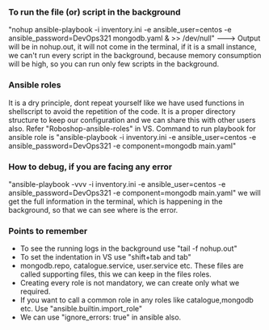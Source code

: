 ### To run the file (or) script in the background
"nohup ansible-playbook -i inventory.ini -e ansible_user=centos -e ansible_password=DevOps321 mongodb.yaml & >> /dev/null" ---> Output will be in nohup.out, it will not come in the terminal, if it is a small instance, we can't run every script in the background, because memory consumption will be high, so you can run only few scripts in the background.

### Ansible roles
It is a dry principle, dont repeat yourself like we have used functions in shellscript to avoid the repetition of the code. It is a proper directory structure to keep our configuration and we can share this with other users also. Refer "Roboshop-ansible-roles" in VS. Command to run playbook for ansible role is "ansible-playbook -i inventory.ini -e ansible_user=centos -e ansible_password=DevOps321 -e component=mongodb main.yaml"

### How to debug, if you are facing any error
"ansible-playbook -vvv -i inventory.ini -e ansible_user=centos -e ansible_password=DevOps321 -e component=mongodb main.yaml" we will get the full information in the terminal, which is happening in the background, so that we can see where is the error.

### Points to remember
- To see the running logs in the background use "tail -f nohup.out"
- To set the indentation in VS use "shift+tab and tab"
- mongodb.repo, catalogue.service, user.service etc. These files are called supporting files, this we can keep
  in the files roles.
- Creating every role is not mandatory, we can create only what we required.
- If you want to call a common role in any roles like catalogue,mongodb etc. Use "ansible.builtin.import_role"
- We can use "ignore_errors: true" in ansible also.

